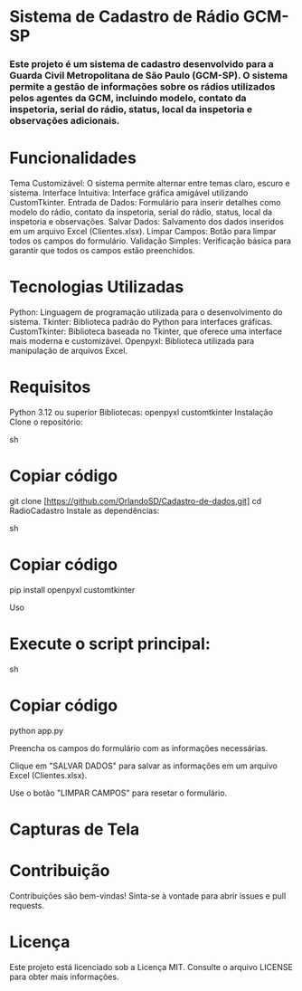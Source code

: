 # Sistema de Cadastro de Rádio GCM-SP
### Este projeto é um sistema de cadastro desenvolvido para a Guarda Civil Metropolitana de São Paulo (GCM-SP). O sistema permite a gestão de informações sobre os rádios utilizados pelos agentes da GCM, incluindo modelo, contato da inspetoria, serial do rádio, status, local da inspetoria e observações adicionais.

# Funcionalidades
Tema Customizável: O sistema permite alternar entre temas claro, escuro e sistema.
Interface Intuitiva: Interface gráfica amigável utilizando CustomTkinter.
Entrada de Dados: Formulário para inserir detalhes como modelo do rádio, contato da inspetoria, serial do rádio, status, local da inspetoria e observações.
Salvar Dados: Salvamento dos dados inseridos em um arquivo Excel (Clientes.xlsx).
Limpar Campos: Botão para limpar todos os campos do formulário.
Validação Simples: Verificação básica para garantir que todos os campos estão preenchidos.
# Tecnologias Utilizadas
Python: Linguagem de programação utilizada para o desenvolvimento do sistema.
Tkinter: Biblioteca padrão do Python para interfaces gráficas.
CustomTkinter: Biblioteca baseada no Tkinter, que oferece uma interface mais moderna e customizável.
Openpyxl: Biblioteca utilizada para manipulação de arquivos Excel.
# Requisitos
Python 3.12 ou superior
Bibliotecas:
openpyxl
customtkinter
Instalação
Clone o repositório:

sh
# Copiar código
git clone [https://github.com/OrlandoSD/Cadastro-de-dados.git]
cd RadioCadastro
Instale as dependências:

sh
# Copiar código

pip install openpyxl customtkinter

Uso
# Execute o script principal:

sh
# Copiar código
python app.py


Preencha os campos do formulário com as informações necessárias.

Clique em "SALVAR DADOS" para salvar as informações em um arquivo Excel (Clientes.xlsx).

Use o botão "LIMPAR CAMPOS" para resetar o formulário.

# Capturas de Tela

# Contribuição
Contribuições são bem-vindas! Sinta-se à vontade para abrir issues e pull requests.

# Licença
Este projeto está licenciado sob a Licença MIT. Consulte o arquivo LICENSE para obter mais informações.
